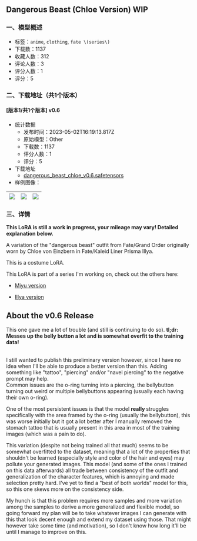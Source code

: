 ## Dangerous Beast (Chloe Version) WIP
### 一、模型概述

- 标签：`anime`, `clothing`, `fate \(series\)`
- 下载数：1137
- 收藏人数：312
- 评论人数：3
- 评分人数：1
- 评分：5

### 二、下载地址（共1个版本）

#### [版本1/共1个版本] v0.6

- 统计数据
  - 发布时间：2023-05-02T16:19:13.817Z
  - 原始模型：Other
  - 下载数：1137
  - 评分人数：1
  - 评分：5
- 下载地址
  - [dangerous_beast_chloe_v0.6.safetensors](https://civitai.com/api/download/models/58899)
- 样例图像：

| <img src="https://image.civitai.com/xG1nkqKTMzGDvpLrqFT7WA/7063a703-cc57-4d85-526d-e3395e6a8c00/width=450/664066.jpeg" /> | <img src="https://image.civitai.com/xG1nkqKTMzGDvpLrqFT7WA/b86a95a8-2031-422b-b176-d746bb0f1700/width=450/664008.jpeg" /> | <img src="https://image.civitai.com/xG1nkqKTMzGDvpLrqFT7WA/e1d4f64c-319f-44c6-73fd-d549d569af00/width=450/664178.jpeg" /> |
| ---- | ---- | ---- |


### 三、详情
<p><strong>This LoRA is still a work in progress, your mileage may vary! Detailed explanation below.</strong></p><p>A variation of the "dangerous beast" outfit from Fate/Grand Order originally worn by Chloe von Einzbern in Fate/Kaleid Liner Prisma Illya.</p><p>This is a costume LoRA.</p><p>This LoRA is part of a series I'm working on, check out the others here:</p><ul><li><p><a target="_blank" rel="ugc" href="https://civitai.com/models/53083/dangerous-beast-miyu-version">Miyu version</a></p></li><li><p><a target="_blank" rel="ugc" href="https://civitai.com/models/53875/dangerous-beast-illya-version">Illya version</a></p><p></p></li></ul><h2>About the v0.6 Release</h2><p>This one gave me a lot of trouble (and still is continuing to do so). <strong>tl;dr: Messes up the belly button a lot and is somewhat overfit to the training data!</strong></p><p><br />I still wanted to publish this preliminary version however, since I have no idea when I'll be able to produce a better version than this. Adding something like "tattoo", "piercing" and/or "navel piercing" to the negative prompt may help.<br />Common issues are the o-ring turning into a piercing, the bellybutton turning out weird or multiple bellybuttons appearing (usually each having their own o-ring).</p><p>One of the most persistent issues is that the model <strong>really </strong>struggles specifically with the area framed by the o-ring (usually the bellybutton), this was worse initially but it got a lot better after I manually removed the stomach tattoo that is usually present in this area in most of the training images (which was a pain to do).</p><p>This variation (despite not being trained all that much) seems to be somewhat overfitted to the dataset, meaning that a lot of the properties that shouldn't be learned (especially style and color of the hair and eyes) may pollute your generated images. This model (and some of the ones I trained on this data afterwards) all trade between consistency of the outfit and generalization of the character features, which is annoying and made selection pretty hard. I've yet to find a "best of both worlds" model for this, so this one skews more on the consistency side.</p><p></p><p>My hunch is that this problem requires more samples and more variation among the samples to derive a more generalized and flexible model, so going forward my plan will be to take whatever images I can generate with this that look decent enough and extend my dataset using those. That might however take some time (and motivation), so I don't know how long it'll be until I manage to improve on this.</p>